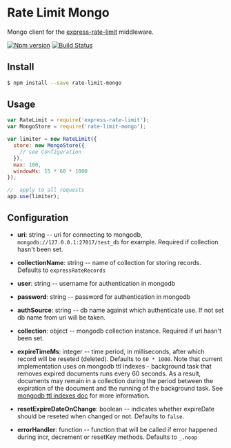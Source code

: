 # Rate Limit Mongo

Mongo client for the [express-rate-limit](https://github.com/nfriedly/express-rate-limit) middleware.

[![Npm version](https://img.shields.io/npm/v/rate-limit-mongo.svg)](https://www.npmjs.org/package/rate-limit-mongo)
[![Build Status](https://travis-ci.org/2do2go/rate-limit-mongo.svg?branch=master)](https://travis-ci.org/2do2go/rate-limit-mongo)

## Install

```sh
$ npm install --save rate-limit-mongo
```

## Usage

```js
var RateLimit = require('express-rate-limit');
var MongoStore = require('rate-limit-mongo');

var limiter = new RateLimit({
  store: new MongoStore({
    // see Configuration
  }),
  max: 100,
  windowMs: 15 * 60 * 1000
});

//  apply to all requests
app.use(limiter);
```

## Configuration

* **uri**: string -- uri for connecting to mongodb, `mongodb://127.0.0.1:27017/test_db` for example.
Required if collection hasn't been set.

* **collectionName**: string -- name of collection for storing records. Defaults to `expressRateRecords`

* **user**: string -- username for authentication in mongodb

* **password**: string -- password for authentication in mongodb

* **authSource**: string -- db name against which authenticate use. If not set db name from uri will be taken.

* **collection**: object -- mongodb collection instance. Required if uri hasn't been set.

* **expireTimeMs**: integer -- time period, in milliseconds, after which record will be reseted (deleted).
Defaults to `60 * 1000`. Note that current implementation uses on mongodb ttl indexes - background task that removes expired documents runs every 60 seconds. As a result, documents may remain in a collection during the period between the expiration of the document and the running of the background task. See [mongodb ttl indexes doc](https://docs.mongodb.com/manual/core/index-ttl/#timing-of-the-delete-operation) for more information.

* **resetExpireDateOnChange**: boolean -- indicates whether expireDate should be reseted when changed or not.
Defaults to `false`.

* **errorHandler**: function -- function that will be called if error happened
during incr, decrement or resetKey methods. Defaults to `_.noop`
